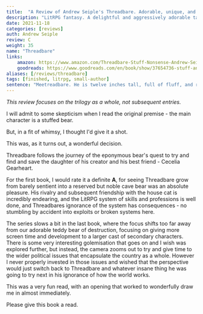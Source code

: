 ```yaml
---
title:  "A Review of Andrew Seiple's Threadbare. Adorable, unique, and fascinating."
description: "LitRPG fantasy. A delightful and aggressively adorable take on the genre. A sentient golem teddy bears searching for their kidnapped child, teaming up with the household cat."
date: 2021-11-18
categories: [reviews]
auth: Andrew Seiple
review: C
weight: 35
name: "Threadbare"
links:
    amazon: https://www.amazon.com/Threadbare-Stuff-Nonsense-Andrew-Seiple-ebook/dp/B078KGS4V4
    goodreads: https://www.goodreads.com/en/book/show/37654736-stuff-and-nonsense
aliases: [/reviews/threadbare]
tags: [finished, litrpg, small-author]
sentence: "Meetreadbare. He is twelve inches tall, full of fluff, and really, really bad at being a hero."
---
```


*This review focuses on the trilogy as a whole, not subsequent entries.*

I will admit to some skepticism when I read the original premise - the main character is a stuffed bear.

But, in a fit of whimsy, I thought I'd give it a shot. 

This was, as it turns out, a wonderful decision.

Threadbare follows the journey of the eponymous bear's quest to try and find and save the daughter of his creator and his best friend - Cecelia Gearheart.

For the first book, I would rate it a definite **A**, for seeing Threadbare grow from barely sentient into a reserved but noble cave bear was an absolute pleasure. His rivalry and subsequent friendship with the house cat is incredibly endearing, and the LitRPG system of skills and professions is well done, and Threadbares ignorance of the system has consequences - no stumbling by accident into exploits or broken systems here.

The series slows a bit in the last book, where the focus shifts too far away from our adorable teddy bear of destruction, focusing on giving more screen time and development to a larger cast of secondary characters. There is some very interesting golemisation that goes on and I wish was explored further, but instead, the camera zooms out to try and give time to the wider political issues that encapsulate the country as a whole. However I never properly invested in those issues and wished that the perspective would just switch back to Threadbare and whatever insane thing he was going to try next in his ignorance of how the world works.

This was a very fun read, with an opening that worked to wonderfully draw me in almost immediately. 

Please give this book a read.